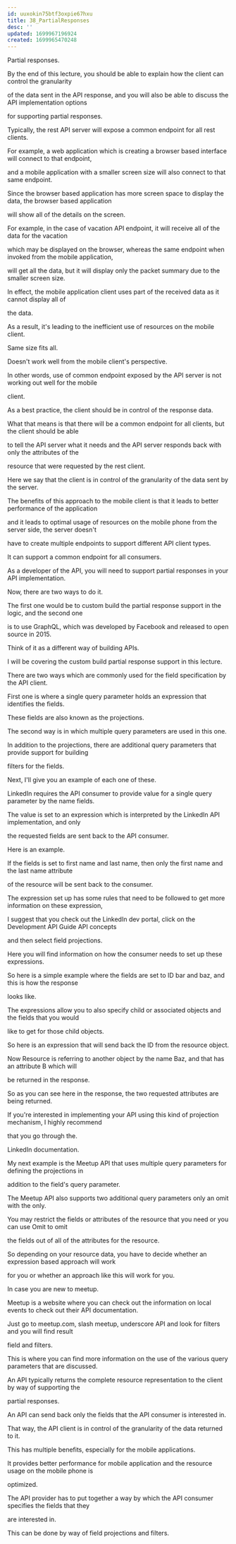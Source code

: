 ```yaml
---
id: uuxokin75btf3oxpie67hxu
title: 38_PartialResponses
desc: ''
updated: 1699967196924
created: 1699965470248
---
```

Partial responses.

By the end of this lecture, you should be able to explain how the client can control the granularity

of the data sent in the API response, and you will also be able to discuss the API implementation options

for supporting partial responses.

Typically, the rest API server will expose a common endpoint for all rest clients.

For example, a web application which is creating a browser based interface will connect to that endpoint,

and a mobile application with a smaller screen size will also connect to that same endpoint.

Since the browser based application has more screen space to display the data, the browser based application

will show all of the details on the screen.

For example, in the case of vacation API endpoint, it will receive all of the data for the vacation

which may be displayed on the browser, whereas the same endpoint when invoked from the mobile application,

will get all the data, but it will display only the packet summary due to the smaller screen size.

In effect, the mobile application client uses part of the received data as it cannot display all of

the data.

As a result, it's leading to the inefficient use of resources on the mobile client.

Same size fits all.

Doesn't work well from the mobile client's perspective.

In other words, use of common endpoint exposed by the API server is not working out well for the mobile

client.

As a best practice, the client should be in control of the response data.

What that means is that there will be a common endpoint for all clients, but the client should be able

to tell the API server what it needs and the API server responds back with only the attributes of the

resource that were requested by the rest client.

Here we say that the client is in control of the granularity of the data sent by the server.

The benefits of this approach to the mobile client is that it leads to better performance of the application

and it leads to optimal usage of resources on the mobile phone from the server side, the server doesn't

have to create multiple endpoints to support different API client types.

It can support a common endpoint for all consumers.

As a developer of the API, you will need to support partial responses in your API implementation.

Now, there are two ways to do it.

The first one would be to custom build the partial response support in the logic, and the second one

is to use GraphQL, which was developed by Facebook and released to open source in 2015.

Think of it as a different way of building APIs.

I will be covering the custom build partial response support in this lecture.

There are two ways which are commonly used for the field specification by the API client.

First one is where a single query parameter holds an expression that identifies the fields.

These fields are also known as the projections.

The second way is in which multiple query parameters are used in this one.

In addition to the projections, there are additional query parameters that provide support for building

filters for the fields.

Next, I'll give you an example of each one of these.

LinkedIn requires the API consumer to provide value for a single query parameter by the name fields.

The value is set to an expression which is interpreted by the LinkedIn API implementation, and only

the requested fields are sent back to the API consumer.

Here is an example.

If the fields is set to first name and last name, then only the first name and the last name attribute

of the resource will be sent back to the consumer.

The expression set up has some rules that need to be followed to get more information on these expression,

I suggest that you check out the LinkedIn dev portal, click on the Development API Guide API concepts

and then select field projections.

Here you will find information on how the consumer needs to set up these expressions.

So here is a simple example where the fields are set to ID bar and baz, and this is how the response

looks like.

The expressions allow you to also specify child or associated objects and the fields that you would

like to get for those child objects.

So here is an expression that will send back the ID from the resource object.

Now Resource is referring to another object by the name Baz, and that has an attribute B which will

be returned in the response.

So as you can see here in the response, the two requested attributes are being returned.

If you're interested in implementing your API using this kind of projection mechanism, I highly recommend

that you go through the.

LinkedIn documentation.

My next example is the Meetup API that uses multiple query parameters for defining the projections in

addition to the field's query parameter.

The Meetup API also supports two additional query parameters only an omit with the only.

You may restrict the fields or attributes of the resource that you need or you can use Omit to omit

the fields out of all of the attributes for the resource.

So depending on your resource data, you have to decide whether an expression based approach will work

for you or whether an approach like this will work for you.

In case you are new to meetup.

Meetup is a website where you can check out the information on local events to check out their API documentation.

Just go to meetup.com, slash meetup, underscore API and look for filters and you will find result

field and filters.

This is where you can find more information on the use of the various query parameters that are discussed.

An API typically returns the complete resource representation to the client by way of supporting the

partial responses.

An API can send back only the fields that the API consumer is interested in.

That way, the API client is in control of the granularity of the data returned to it.

This has multiple benefits, especially for the mobile applications.

It provides better performance for mobile application and the resource usage on the mobile phone is

optimized.

The API provider has to put together a way by which the API consumer specifies the fields that they

are interested in.

This can be done by way of field projections and filters.